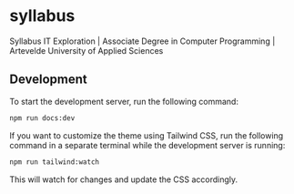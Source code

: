 # syllabus
Syllabus IT Exploration | Associate Degree in Computer Programming | Artevelde University of Applied Sciences

## Development
To start the development server, run the following command:

```bash
npm run docs:dev
```

If you want to customize the theme using Tailwind CSS, run the following command in a separate terminal while the development server is running:

```bash
npm run tailwind:watch
```

This will watch for changes and update the CSS accordingly.